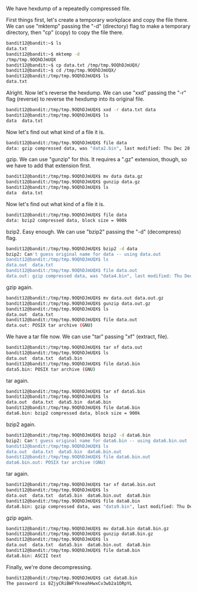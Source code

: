 We have hexdump of a repeatedly compressed file.

First things first, let's create a temporary workplace and copy the file there.
We can use "mktemp" passing the "-d" (directory) flag to make a temporary
directory, then "cp" (copy) to copy the file there.

```sh
bandit12@bandit:~$ ls
data.txt
bandit12@bandit:~$ mktemp -d
/tmp/tmp.9OQhDJmUQX
bandit12@bandit:~$ cp data.txt /tmp/tmp.9OQhDJmUQX/
bandit12@bandit:~$ cd /tmp/tmp.9OQhDJmUQX/
bandit12@bandit:/tmp/tmp.9OQhDJmUQX$ ls
data.txt
```

Alright. Now let's reverse the hexdump. We can use "xxd" passing the "-r" flag
(reverse) to reverse the hexdump into its original file.

```sh
bandit12@bandit:/tmp/tmp.9OQhDJmUQX$ xxd -r data.txt data
bandit12@bandit:/tmp/tmp.9OQhDJmUQX$ ls
data  data.txt
```

Now let's find out what kind of a file it is.

```sh
bandit12@bandit:/tmp/tmp.9OQhDJmUQX$ file data
data: gzip compressed data, was "data2.bin", last modified: Thu Dec 28 13:34:36 2017, max compression, from Unix
```

gzip. We can use "gunzip" for this. It requires a ".gz" extension, though, so
we have to add that extension first.

```sh
bandit12@bandit:/tmp/tmp.9OQhDJmUQX$ mv data data.gz
bandit12@bandit:/tmp/tmp.9OQhDJmUQX$ gunzip data.gz 
bandit12@bandit:/tmp/tmp.9OQhDJmUQX$ ls
data  data.txt
```

Now let's find out what kind of a file it is.

```sh
bandit12@bandit:/tmp/tmp.9OQhDJmUQX$ file data
data: bzip2 compressed data, block size = 900k 
```

bzip2. Easy enough. We can use "bzip2" passing the "-d" (decompress) flag.

```sh
bandit12@bandit:/tmp/tmp.9OQhDJmUQX$ bzip2 -d data
bzip2: Can't guess original name for data -- using data.out
bandit12@bandit:/tmp/tmp.9OQhDJmUQX$ ls
data.out  data.txt
bandit12@bandit:/tmp/tmp.9OQhDJmUQX$ file data.out
data.out: gzip compressed data, was "data4.bin", last modified: Thu Dec 28 13:34:36 2017, max compression, from Unix
```

gzip again.

```sh
bandit12@bandit:/tmp/tmp.9OQhDJmUQX$ mv data.out data.out.gz
bandit12@bandit:/tmp/tmp.9OQhDJmUQX$ gunzip data.out.gz 
bandit12@bandit:/tmp/tmp.9OQhDJmUQX$ ls
data.out  data.txt
bandit12@bandit:/tmp/tmp.9OQhDJmUQX$ file data.out
data.out: POSIX tar archive (GNU)
```

We have a tar file now. We can use "tar" passing "xf" (extract, file).

```sh
bandit12@bandit:/tmp/tmp.9OQhDJmUQX$ tar xf data.out 
bandit12@bandit:/tmp/tmp.9OQhDJmUQX$ ls
data.out  data.txt  data5.bin
bandit12@bandit:/tmp/tmp.9OQhDJmUQX$ file data5.bin 
data5.bin: POSIX tar archive (GNU)
```

tar again.

```sh
bandit12@bandit:/tmp/tmp.9OQhDJmUQX$ tar xf data5.bin
bandit12@bandit:/tmp/tmp.9OQhDJmUQX$ ls
data.out  data.txt  data5.bin  data6.bin
bandit12@bandit:/tmp/tmp.9OQhDJmUQX$ file data6.bin
data6.bin: bzip2 compressed data, block size = 900k
```

bzip2 again.

```sh
bandit12@bandit:/tmp/tmp.9OQhDJmUQX$ bzip2 -d data6.bin
bzip2: Can't guess original name for data6.bin -- using data6.bin.out
bandit12@bandit:/tmp/tmp.9OQhDJmUQX$ ls
data.out  data.txt  data5.bin  data6.bin.out
bandit12@bandit:/tmp/tmp.9OQhDJmUQX$ file data6.bin.out
data6.bin.out: POSIX tar archive (GNU)
```

tar again.

```sh
bandit12@bandit:/tmp/tmp.9OQhDJmUQX$ tar xf data6.bin.out
bandit12@bandit:/tmp/tmp.9OQhDJmUQX$ ls
data.out  data.txt  data5.bin  data6.bin.out  data8.bin
bandit12@bandit:/tmp/tmp.9OQhDJmUQX$ file data8.bin
data8.bin: gzip compressed data, was "data9.bin", last modified: Thu Dec 28 13:34:36 2017, max compression, from Unix
```

gzip again.

```sh
bandit12@bandit:/tmp/tmp.9OQhDJmUQX$ mv data8.bin data8.bin.gz
bandit12@bandit:/tmp/tmp.9OQhDJmUQX$ gunzip data8.bin.gz 
bandit12@bandit:/tmp/tmp.9OQhDJmUQX$ ls
data.out  data.txt  data5.bin  data6.bin.out  data8.bin
bandit12@bandit:/tmp/tmp.9OQhDJmUQX$ file data8.bin
data8.bin: ASCII text
```

Finally, we're done decompressing.

```sh
bandit12@bandit:/tmp/tmp.9OQhDJmUQX$ cat data8.bin 
The password is 8ZjyCRiBWFYkneahHwxCv3wb2a1ORpYL
```
